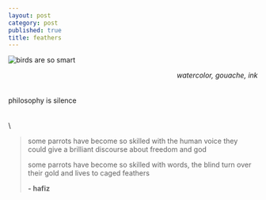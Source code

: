 ```yaml
---
layout: post
category: post
published: true
title: feathers
---
```

![birds are so smart]({{site.baseurl}}/media/parrots.jpeg)
<!--more-->
<span class='date' style='float:right;'>*watercolor, gouache, ink*</span>
  \
  \
  \
philosophy is silence  \
  \
  \
  \
>  some parrots have become so skilled with the human voice they could give a brilliant discourse about freedom and god
>   
>  some parrots have become so skilled with words, the blind turn over their gold and lives to caged feathers
>   
>  **- hafiz**
